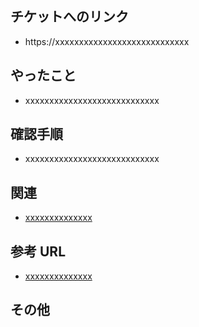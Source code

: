 ## チケットへのリンク

- https://xxxxxxxxxxxxxxxxxxxxxxxxxxxx

## やったこと
- xxxxxxxxxxxxxxxxxxxxxxxxxxxx

## 確認手順
- xxxxxxxxxxxxxxxxxxxxxxxxxxxx

## 関連
- [xxxxxxxxxxxxxx]()

## 参考 URL
- [xxxxxxxxxxxxxx]()

## その他
